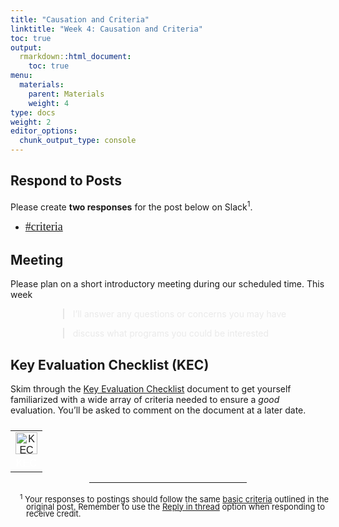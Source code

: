 ```yaml
---
title: "Causation and Criteria"
linktitle: "Week 4: Causation and Criteria"
toc: true
output:
  rmarkdown::html_document:
    toc: true
menu:
  materials:
    parent: Materials
    weight: 4
type: docs
weight: 2
editor_options: 
  chunk_output_type: console
---
```


<script src="/rmarkdown-libs/kePrint/kePrint.js"></script>

<link href="/rmarkdown-libs/lightable/lightable.css" rel="stylesheet" />

<style>
  .hvr-sweep-to-left {
    display: inline-block;
    vertical-align: middle;
    -webkit-transform: perspective(1px) translateZ(0);
    transform: perspective(1px) translateZ(0);
    box-shadow: 0 0 1px rgba(0, 0, 0, 0);
    position: relative;
    -webkit-transition-property: color;
    transition-property: color;
    -webkit-transition-duration: 0.25s;
    transition-duration: 0.25s;
  }

.hvr-sweep-to-left:before {
  content: "";
  position: absolute;
  z-index: -1;
  top: 0;
  left: 0;
  right: 0;
  bottom: 0;
  background: #006269;
    -webkit-transform: scaleX(0);
  transform: scaleX(0);
  -webkit-transform-origin: 100% 50%;
  transform-origin: 100% 50%;
  -webkit-transition-property: transform;
  transition-property: transform;
  -webkit-transition-duration: 0.3s;
  transition-duration: 0.3s;
  -webkit-transition-timing-function: ease-out;
  transition-timing-function: ease-out;
}

.hvr-sweep-to-left:hover, .hvr-sweep-to-left:focus, .hvr-sweep-to-left:active {
  color: white;
}

.hvr-sweep-to-left:hover:before, .hvr-sweep-to-left:focus:before, .hvr-sweep-to-left:active:before {
  -webkit-transform: scaleX(1);
  transform: scaleX(1);
}

td, th, tr, table {
    border: 0 !important;
    border-spacing:0 !important;
  }

</style>

## Respond to Posts

Please create **two responses** for the post below on Slack<sup>1</sup>.

-   <font face="Arial Narrow" size="4px">[#criteria](https://2022edp617.slack.com/archives/C03015N4NSF)</font>

## Meeting

Please plan on a short introductory meeting during our scheduled time. This week

<div style="padding-left: 60px;">

> <span style="color:#eaeaea">I’ll answer any questions or concerns you may have</span>

> <span style="color:#eaeaea">discuss what programs you could be interested</span>

</div>

## Key Evaluation Checklist (KEC)

Skim through the [Key Evaluation Checklist](/handouts/KEC.pdf) document to get yourself familiarized with a wide array of criteria needed to ensure a *good* evaluation. You’ll be asked to comment on the document at a later date.

<center>
<table class=" lightable-paper" style="font-family: &quot;Arial Narrow&quot;, arial, helvetica, sans-serif; width: auto !important; margin-left: auto; margin-right: auto;">
<thead>
<tr>
<th style="text-align:center;">
</th>
</tr>
</thead>
<tbody>
<tr>
<td style="text-align:center;color: #ffffff !important;background-color: transparent !important;vertical-align: middle !important;">
<a href="/handouts/KEC.pdf" target="blank"><img src="/logos/pdf-ico.png" alt="KEC PDF" width="35"></a>
</td>
</tr>
<tr>
<td style="text-align:center;color: #ffffff !important;background-color: transparent !important;vertical-align: middle !important;">
KEC
</td>
</tr>
</tbody>
</table>
</center>
<hr style="width:50%; margin: auto; hyphens: auto;" />

<br>
<span style="width:500px; overflow-wrap: break-word; display:inline-block; line-height: 80%; text-indent: -10px; padding-left: 25px;">
<font size="2.5"><sup>1</sup> Your responses to postings should follow the same <a href="/tasks/#weekly-postings">basic criteria</a> outlined in the original post. Remember to use the <a href="/tasks/#responding-on-slack">Reply in thread</a> option when responding to receive credit.</font>
</span>
